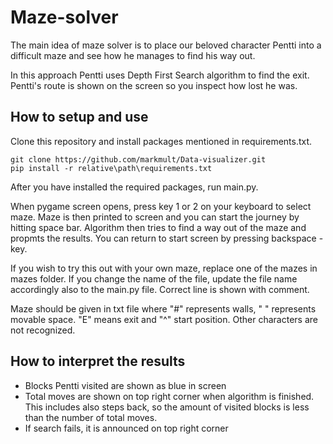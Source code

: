 # Maze-solver

The main idea of maze solver is to place our beloved character Pentti into a difficult maze and see how he manages to find his way out.

In this approach Pentti uses Depth First Search algorithm to find the exit. Pentti's route is shown on the screen so you inspect how lost he was.

## How to setup and use

Clone this repository and install packages mentioned in requirements.txt.
```
git clone https://github.com/markmult/Data-visualizer.git
pip install -r relative\path\requirements.txt
```
After you have installed the required packages, run main.py.

When pygame screen opens, press key 1 or 2 on your keyboard to select maze. Maze is then printed to screen and you can start the journey by hitting space bar. Algorithm then tries to find a way out of the maze and propmts the results. You can return to start screen by pressing backspace -key.

If you wish to try this out with your own maze, replace one of the mazes in mazes folder. If you change the name of the file, update the file name accordingly also to the main.py file. Correct line is shown with comment.

Maze should be given in txt file where "#" represents walls, " " represents movable space. "E" means exit and "^" start position. Other characters are not recognized.

## How to interpret the results

* Blocks Pentti visited are shown as blue in screen
* Total moves are shown on top right corner when algorithm is finished. This includes also steps back, so the amount of visited blocks is less than the number of total moves.
* If search fails, it is announced on top right corner